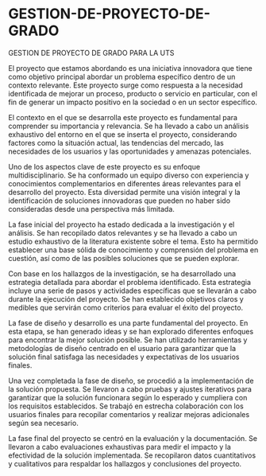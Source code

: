 # GESTION-DE-PROYECTO-DE-GRADO
GESTION DE PROYECTO DE GRADO PARA LA UTS


El proyecto que estamos abordando es una iniciativa innovadora que tiene como objetivo principal abordar un problema específico dentro de un contexto relevante. Este proyecto surge como respuesta a la necesidad identificada de mejorar un proceso, producto o servicio en particular, con el fin de generar un impacto positivo en la sociedad o en un sector específico.

El contexto en el que se desarrolla este proyecto es fundamental para comprender su importancia y relevancia. Se ha llevado a cabo un análisis exhaustivo del entorno en el que se inserta el proyecto, considerando factores como la situación actual, las tendencias del mercado, las necesidades de los usuarios y las oportunidades y amenazas potenciales.

Uno de los aspectos clave de este proyecto es su enfoque multidisciplinario. Se ha conformado un equipo diverso con experiencia y conocimientos complementarios en diferentes áreas relevantes para el desarrollo del proyecto. Esta diversidad permite una visión integral y la identificación de soluciones innovadoras que pueden no haber sido consideradas desde una perspectiva más limitada.

La fase inicial del proyecto ha estado dedicada a la investigación y el análisis. Se han recopilado datos relevantes y se ha llevado a cabo un estudio exhaustivo de la literatura existente sobre el tema. Esto ha permitido establecer una base sólida de conocimiento y comprensión del problema en cuestión, así como de las posibles soluciones que se pueden explorar.

Con base en los hallazgos de la investigación, se ha desarrollado una estrategia detallada para abordar el problema identificado. Esta estrategia incluye una serie de pasos y actividades específicas que se llevarán a cabo durante la ejecución del proyecto. Se han establecido objetivos claros y medibles que servirán como criterios para evaluar el éxito del proyecto.

La fase de diseño y desarrollo es una parte fundamental del proyecto. En esta etapa, se han generado ideas y se han explorado diferentes enfoques para encontrar la mejor solución posible. Se han utilizado herramientas y metodologías de diseño centrado en el usuario para garantizar que la solución final satisfaga las necesidades y expectativas de los usuarios finales.

Una vez completada la fase de diseño, se procedió a la implementación de la solución propuesta. Se llevaron a cabo pruebas y ajustes iterativos para garantizar que la solución funcionara según lo esperado y cumpliera con los requisitos establecidos. Se trabajó en estrecha colaboración con los usuarios finales para recopilar comentarios y realizar mejoras adicionales según sea necesario.

La fase final del proyecto se centró en la evaluación y la documentación. Se llevaron a cabo evaluaciones exhaustivas para medir el impacto y la efectividad de la solución implementada. Se recopilaron datos cuantitativos y cualitativos para respaldar los hallazgos y conclusiones del proyecto.
